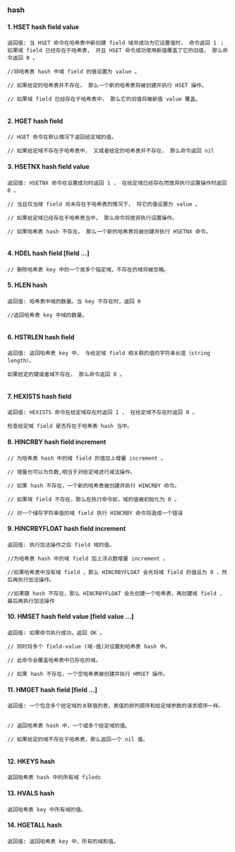 ### hash

#### 1. HSET hash field value

````
返回值: 当 HSET 命令在哈希表中新创建 field 域并成功为它设置值时， 命令返回 1 ； 如果域 field 已经存在于哈希表， 并且 HSET 命令成功使用新值覆盖了它的旧值， 那么命令返回 0 。
    
//将哈希表 hash 中域 field 的值设置为 value 。
  
// 如果给定的哈希表并不存在， 那么一个新的哈希表将被创建并执行 HSET 操作。
   
// 如果域 field 已经存在于哈希表中， 那么它的旧值将被新值 value 覆盖。
   
````

#### 2. HGET hash field

````
// HGET 命令在默认情况下返回给定域的值。
  
// 如果给定域不存在于哈希表中， 又或者给定的哈希表并不存在， 那么命令返回 nil 

````

#### 3. HSETNX hash field value

```
返回值: HSETNX 命令在设置成功时返回 1 ， 在给定域已经存在而放弃执行设置操作时返回 0 。
     
// 当且仅当域 field 尚未存在于哈希表的情况下， 将它的值设置为 value 。
   
// 如果给定域已经存在于哈希表当中， 那么命令将放弃执行设置操作。
   
// 如果哈希表 hash 不存在， 那么一个新的哈希表将被创建并执行 HSETNX 命令。
   
```

#### 4. HDEL hash field [field …]

````
// 删除哈希表 key 中的一个或多个指定域，不存在的域将被忽略。

````

#### 5. HLEN hash

```
返回值: 哈希表中域的数量。当 key 不存在时，返回 0 

//返回哈希表 key 中域的数量。
  
```

#### 6. HSTRLEN hash field

```
返回值: 返回哈希表 key 中， 与给定域 field 相关联的值的字符串长度（string length）。
     
如果给定的键或者域不存在， 那么命令返回 0 。


```

#### 7. HEXISTS hash field

```
返回值: HEXISTS 命令在给定域存在时返回 1 ， 在给定域不存在时返回 0 。
     
检查给定域 field 是否存在于哈希表 hash 当中。

```

#### 8. HINCRBY hash field increment

````
// 为哈希表 hash 中的域 field 的值加上增量 increment 。

// 增量也可以为负数,相当于对给定域进行减法操作。

// 如果 hash 不存在，一个新的哈希表被创建并执行 HINCRBY 命令。

// 如果域 field 不存在，那么在执行命令前，域的值被初始化为 0 。

// 对一个储存字符串值的域 field 执行 HINCRBY 命令将造成一个错误

````

#### 9. HINCRBYFLOAT hash field increment

````
返回值: 执行加法操作之后 field 域的值。
     
//为哈希表 hash 中的域 field 加上浮点数增量 increment 。

//如果哈希表中没有域 field ，那么 HINCRBYFLOAT 会先将域 field 的值设为 0 ，然后再执行加法操作。

//如果键 hash 不存在，那么 HINCRBYFLOAT 会先创建一个哈希表，再创建域 field ，最后再执行加法操作

````

#### 10. HMSET hash field value [field value …]

```
返回值: 如果命令执行成功，返回 OK 。

// 同时将多个 field-value (域-值)对设置到哈希表 hash 中。

// 此命令会覆盖哈希表中已存在的域。
   
// 如果 hash 不存在，一个空哈希表被创建并执行 HMSET 操作。

```      

#### 11. HMGET hash field [field …]

````
返回值: 一个包含多个给定域的关联值的表，表值的排列顺序和给定域参数的请求顺序一样。
     

// 返回哈希表 hash 中，一个或多个给定域的值。

// 如果给定的域不存在于哈希表，那么返回一个 nil 值。
   
````

#### 12. HKEYS hash

```
返回哈希表 hash 中的所有域 fileds

```

#### 13. HVALS hash

```
返回哈希表 key 中所有域的值。

```

#### 14. HGETALL hash

````
返回值: 返回哈希表 key 中，所有的域和值。
     

````
           








